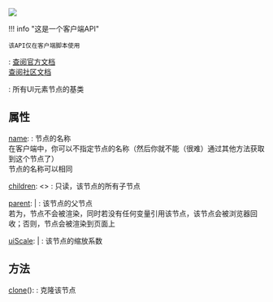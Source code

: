 <a href="https://github.com/qndm"><img src="https://img.shields.io/badge/%E8%B4%A1%E7%8C%AE%E8%80%85-qndm-blue"></img></a>

!!! info "这是一个客户端API"

    该API仅在客户端脚本使用

:   [查阅官方文档](https://box3.yuque.com/staff-khn556/wupvz3/dz2ldfic5dce5lqr)  
    [查阅社区文档](https://www.yuque.com/box3lab/api/zek5l1m2s2bxoea4)

:   所有UI元素节点的基类

## 属性
[name](property): [](string)
:   节点的名称  
    在客户端中，你可以不指定节点的名称（然后你就不能（很难）通过其他方法获取到这个节点了）  
    节点的名称可以相同

[children](readonly): [](ReadonlyArray)<[](UiNode)>
:   只读，该节点的所有子节点

[parent](property): [](UiNode) | [](undefined)
:   该节点的父节点  
    若为[](undefined)，节点不会被渲染，同时若没有任何变量引用该节点，该节点会被浏览器回收；否则，节点会被渲染到页面上

[uiScale](property): [](UiScale) | [](undefined)
:   该节点的缩放系数

## 方法
[clone](method)(): [](void)
:   克隆该节点